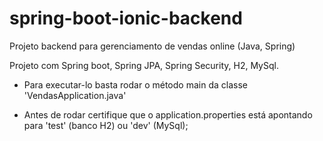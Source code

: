 # spring-boot-ionic-backend
Projeto backend para gerenciamento de vendas online (Java, Spring)

Projeto com Spring boot, Spring JPA, Spring Security, H2, MySql.

- Para executar-lo basta rodar o método main da classe 'VendasApplication.java'
 * Antes de rodar certifique que o application.properties está apontando para 'test' (banco H2) ou 'dev' (MySql);
